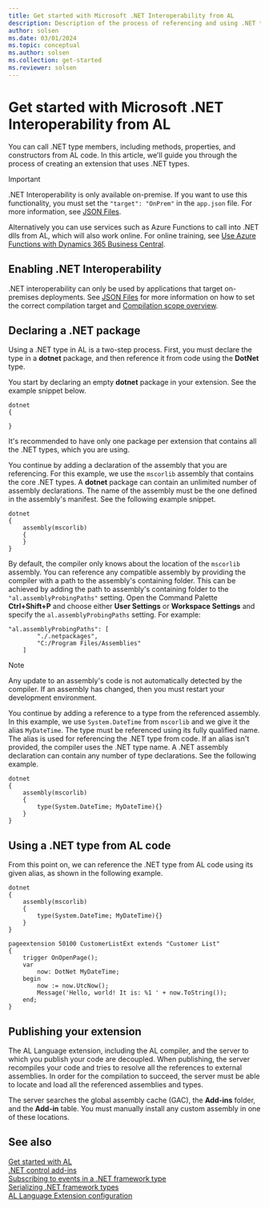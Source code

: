 ```yaml
---
title: Get started with Microsoft .NET Interoperability from AL
description: Description of the process of referencing and using .NET types
author: solsen
ms.date: 03/01/2024
ms.topic: conceptual
ms.author: solsen
ms.collection: get-started
ms.reviewer: solsen
---
```


# Get started with Microsoft .NET Interoperability from AL

You can call .NET type members, including methods, properties, and constructors from AL code. In this article, we'll guide you through the process of creating an extension that uses .NET types.

> [!IMPORTANT]  
> .NET Interoperability is only available on-premise. If you want to use this functionality, you must set the `"target": "OnPrem"` in the `app.json` file. For more information, see [JSON Files](devenv-json-files.md#appjson-file). 
> 
> Alternatively you can use services such as Azure Functions to call into .NET dlls from AL, which will also work online. For online training, see [Use Azure Functions with Dynamics 365 Business Central](/learn/modules/use-azure-functions/).

## Enabling .NET Interoperability

.NET interoperability can only be used by applications that target on-premises deployments. See [JSON Files](devenv-json-files.md#appjson-file) for more information on how to set the correct compilation target and [Compilation scope overview](devenv-compilation-scope-overview.md).

## Declaring a .NET package

Using a .NET type in AL is a two-step process. First, you must declare the type in a **dotnet** package, and then reference it from code using the **DotNet** type.

You start by declaring an empty **dotnet** package in your extension. See the example snippet below.

```AL
dotnet
{
    
}
```

It's recommended to have only one package per extension that contains all the .NET types, which you are using.

You continue by adding a declaration of the assembly that you are referencing. For this example, we use the `mscorlib` assembly that contains the core .NET types. A **dotnet** package can contain an unlimited number of assembly declarations. The name of the assembly must be the one defined in the assembly's manifest. See the following example snippet.


```AL
dotnet
{    
    assembly(mscorlib)
    {
    }
}
```

By default, the compiler only knows about the location of the `mscorlib` assembly. You can reference any compatible assembly by providing the compiler with a path to the assembly's containing folder. This can be achieved by adding the path to assembly's containing folder to the `"al.assemblyProbingPaths"` setting. Open the Command Palette **Ctrl+Shift+P** and choose either **User Settings** or **Workspace Settings** and specify the `al.assemblyProbingPaths` setting. For example:

```AL
"al.assemblyProbingPaths": [
        "./.netpackages",
        "C:/Program Files/Assemblies"
    ]
```

> [!NOTE]  
> Any update to an assembly's code is not automatically detected by the compiler. If an assembly has changed, then you must restart your development environment.

You continue by adding a reference to a type from the referenced assembly. In this example, we use `System.DateTime` from `mscorlib` and we give it the alias `MyDateTime`. The type must be referenced using its fully qualified name. The alias is used for referencing the .NET type from code. If an alias isn't provided, the compiler uses the .NET type name. A .NET assembly declaration can contain any number of type declarations. See the following example.

```AL
dotnet
{
    assembly(mscorlib)
    {
        type(System.DateTime; MyDateTime){}
    }
}
```

## Using a .NET type from AL code
From this point on, we can reference the .NET type from AL code using its given alias, as shown in the following example.

```AL
dotnet
{
    assembly(mscorlib)
    {
        type(System.DateTime; MyDateTime){}
    }
}

pageextension 50100 CustomerListExt extends "Customer List"
{
    trigger OnOpenPage();
    var
        now: DotNet MyDateTime;
    begin
        now := now.UtcNow();
        Message('Hello, world! It is: %1 ' + now.ToString());
    end;
}
```

## Publishing your extension

The AL Language extension, including the AL compiler, and the server to which you publish your code are decoupled.
When publishing, the server recompiles your code and tries to resolve all the references to external assemblies. In order for the compilation to succeed, the server must be able to locate and load all the referenced assemblies and types.

The server searches the global assembly cache (GAC), the **Add-ins** folder, and the **Add-in** table. You must manually install any custom assembly in one of these locations.

## See also

[Get started with AL](devenv-get-started.md)  
[.NET control add-ins](devenv-dotnet-controladdins.md)        
[Subscribing to events in a .NET framework type](devenv-dotnet-subscribe-to-events.md)     
[Serializing .NET framework types](devenv-dotnet-serializing-dotnetframework-types.md)  
[AL Language Extension configuration](devenv-al-extension-configuration.md)  

